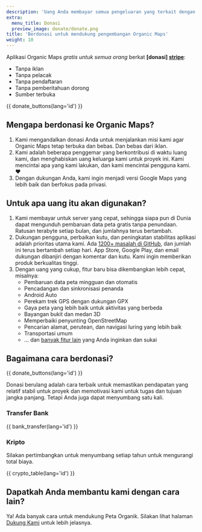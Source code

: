 ```yaml
---
description: 'Uang Anda membayar semua pengeluaran yang terkait dengan proyek dan memotivasi kami untuk meningkatkan Organic Maps.'
extra:
  menu_title: Donasi
  preview_image: donate/donate.png
title: 'Berdonasi untuk mendukung pengembangan Organic Maps'
weight: 10
---
```


Aplikasi Organic Maps _gratis untuk semua orang_ berkat **[donasi]
[stripe]**:

- Tanpa iklan
- Tanpa pelacak
- Tanpa pendaftaran
- Tanpa pemberitahuan dorong
- Sumber terbuka

{{ donate_buttons(lang='id') }}

## Mengapa berdonasi ke Organic Maps?

1. Kami mengandalkan donasi Anda untuk menjalankan misi kami agar Organic
   Maps tetap terbuka dan bebas.  Dan bebas dari iklan.
2. Kami adalah beberapa penggemar yang berkontribusi di waktu luang kami,
   dan menghabiskan uang keluarga kami untuk proyek ini.  Kami mencintai apa
   yang kami lakukan, dan kami mencintai pengguna kami. ❤️
3. Dengan dukungan Anda, kami ingin menjadi versi Google Maps yang lebih
   baik dan berfokus pada privasi.

## Untuk apa uang itu akan digunakan?

1. Kami membayar untuk server yang cepat, sehingga siapa pun di Dunia dapat
   mengunduh pembaruan data peta gratis tanpa penundaan.  Ratusan terabyte
   setiap bulan, dan jumlahnya terus bertambah.
2. Dukungan pengguna, perbaikan kutu, dan peningkatan stabilitas aplikasi
   adalah prioritas utama kami.  Ada [1200+ masalah di GitHub][github
   issues], dan jumlah ini terus bertambah setiap hari.  App Store, Google
   Play, dan email dukungan dibanjiri dengan komentar dan kutu. Kami ingin
   memberikan produk berkualitas tinggi.
3. Dengan uang yang cukup, fitur baru bisa dikembangkan lebih cepat,
   misalnya:
   - Pembaruan data peta mingguan dan otomatis
   - Pencadangan dan sinkronisasi penanda
   - Android Auto
   - Perekam trek GPS dengan dukungan GPX
   - Gaya peta yang lebih baik untuk aktivitas yang berbeda
   - Bayangan bukit dan medan 3D
   - Memperbaiki penyunting OpenStreetMap
   - Pencarian alamat, perutean, dan navigasi luring yang lebih baik
   - Transportasi umum
   - … dan [banyak fitur lain][github issues] yang Anda inginkan dan sukai

## Bagaimana cara berdonasi?

{{ donate_buttons(lang='id') }}

Donasi berulang adalah cara terbaik untuk memastikan pendapatan yang relatif
stabil untuk proyek dan memotivasi kami untuk tugas dan tujuan jangka
panjang. Tetapi Anda juga dapat menyumbang satu kali.

### Transfer Bank

{{ bank_transfer(lang='id') }}

### Kripto

Silakan pertimbangkan untuk menyumbang setiap tahun untuk mengurangi total
biaya.

{{ crypto_table(lang='id') }}

## Dapatkah Anda membantu kami dengan cara lain?

Ya! Ada banyak cara untuk mendukung Peta Organik. Silakan lihat halaman
[Dukung Kami](@/support-us/index.id.md) untuk lebih jelasnya.

[stripe]: https://donate.organicmaps.app/ "Donasi melalui Stripe"
[github issues]: https://github.com/organicmaps/organicmaps/issues "GitHub Issues"
